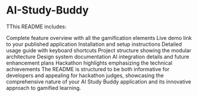 # AI-Study-Buddy
TThis README includes:

Complete feature overview with all the gamification elements
Live demo link to your published application
Installation and setup instructions
Detailed usage guide with keyboard shortcuts
Project structure showing the modular architecture
Design system documentation
AI integration details and future enhancement plans
Hackathon highlights emphasizing the technical achievements
The README is structured to be both informative for developers and appealing for hackathon judges, showcasing the comprehensive nature of your AI Study Buddy application and its innovative approach to gamified learning.
